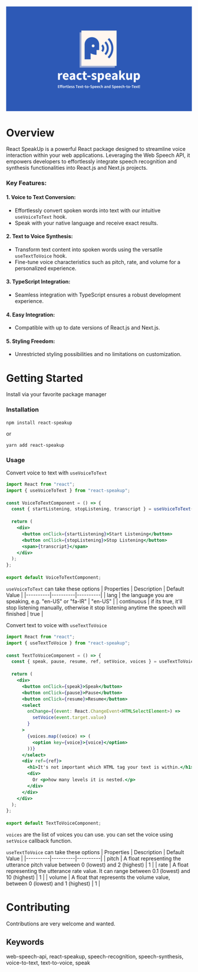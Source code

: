 ![React SpeakUp: Bringing the power of voice to your React applications with ease.](./src/assets/logo.png)

# Overview
React SpeakUp is a powerful React package designed to streamline voice interaction within your web applications. Leveraging the Web Speech API, it empowers developers to effortlessly integrate speech recognition and synthesis functionalities into React.js and Next.js projects.

### Key Features:

#### 1. **Voice to Text Conversion:**

-   Effortlessly convert spoken words into text with our intuitive `useVoiceToText` hook.
-   Speak with your native language and receive exact results.

#### 2. **Text to Voice Synthesis:**

-   Transform text content into spoken words using the versatile `useTextToVoice` hook.
-   Fine-tune voice characteristics such as pitch, rate, and volume for a personalized experience.

#### 3. **TypeScript Integration:**
-   Seamless integration with TypeScript ensures a robust development experience.

#### 4. **Easy Integration:**
-   Compatible with up to date versions of React.js and Next.js.

#### 5. **Styling Freedom:**

-   Unrestricted styling possibilities and no limitations on customization.


# Getting Started
Install via your favorite package manager

### Installation

    npm install react-speakup
or

    yarn add react-speakup


  ### Usage
  Convert voice to text with `useVoiceToText`

```jsx
import React from "react";
import { useVoiceToText } from "react-speakup";

const VoiceToTextComponent = () => {
  const { startListening, stopListening, transcript } = useVoiceToText();

  return (
    <div>
      <button onClick={startListening}>Start Listening</button>
      <button onClick={stopListening}>Stop Listening</button>
      <span>{transcript}</span>
    </div>
  );
};

export default VoiceToTextComponent; 
```
`useVoiceToText` can take these options
| Properties | Description | Default Value |
|----------|----------|----------|
| lang |  the language you are speaking, e.g. "en-US" or "fa-IR" | "en-US" |
| continuous | if its true, it'll stop listening manually, otherwise it stop listening anytime the speech will finished | true |



Convert text to voice with `useTextToVoice`
```jsx
import React from "react";
import { useTextToVoice } from "react-speakup";

const TextToVoiceComponent = () => {
  const { speak, pause, resume, ref, setVoice, voices } = useTextToVoice<HTMLDivElement>();

  return (
    <div>
      <button onClick={speak}>Speak</button>
      <button onClick={pause}>Pause</button>
      <button onClick={resume}>Resume</button>
      <select
        onChange={(event: React.ChangeEvent<HTMLSelectElement>) =>
          setVoice(event.target.value)
        }
      >
        {voices.map((voice) => (
          <option key={voice}>{voice}</option>
        ))}
      </select>
      <div ref={ref}>
        <h1>It's not important which HTML tag your text is within.</h1>
        <div>
          Or <p>how many levels it is nested.</p>
        </div>
      </div>
    </div>
  );
};

export default TextToVoiceComponent;
```
`voices` are the list of voices you can use. you can set the voice using `setVoice` callback function.

`useTextToVoice` can take these options
| Properties | Description | Default Value |
|----------|----------|----------|
| pitch |  A float representing the utterance pitch value between 0 (lowest) and 2 (highest) | 1 |
| rate | A float representing the utterance rate value. It can range between 0.1 (lowest) and 10 (highest) | 1 |
| volume | A float that represents the volume value, between 0 (lowest) and 1 (highest) | 1 |

# Contributing
Contributions are very welcome and wanted.

## Keywords
web-speech-api, react-speakup, speech-recognition, speech-synthesis, voice-to-text, text-to-voice, speak